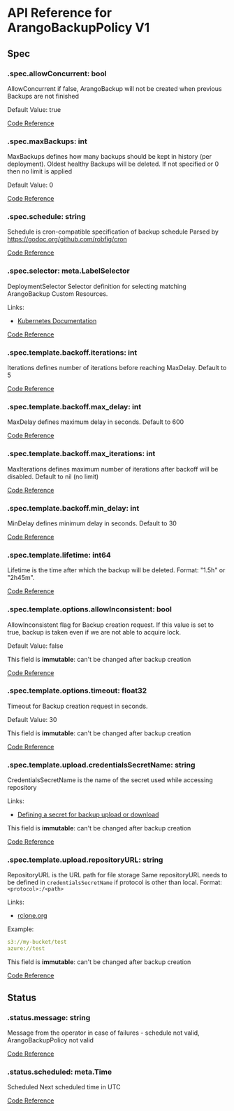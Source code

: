# API Reference for ArangoBackupPolicy V1

## Spec

### .spec.allowConcurrent: bool

AllowConcurrent if false, ArangoBackup will not be created when previous Backups are not finished

Default Value: true

[Code Reference](/pkg/apis/backup/v1/backup_policy_spec.go#L35)

### .spec.maxBackups: int

MaxBackups defines how many backups should be kept in history (per deployment). Oldest healthy Backups will be deleted.
If not specified or 0 then no limit is applied

Default Value: 0

[Code Reference](/pkg/apis/backup/v1/backup_policy_spec.go#L43)

### .spec.schedule: string

Schedule is cron-compatible specification of backup schedule
Parsed by https://godoc.org/github.com/robfig/cron

[Code Reference](/pkg/apis/backup/v1/backup_policy_spec.go#L32)

### .spec.selector: meta.LabelSelector

DeploymentSelector Selector definition for selecting matching ArangoBackup Custom Resources.

Links:
* [Kubernetes Documentation](https://godoc.org/k8s.io/apimachinery/pkg/apis/meta/v1#LabelSelector)

[Code Reference](/pkg/apis/backup/v1/backup_policy_spec.go#L39)

### .spec.template.backoff.iterations: int

Iterations defines number of iterations before reaching MaxDelay. Default to 5

[Code Reference](/pkg/apis/backup/v1/backup_spec_backoff.go#L31)

### .spec.template.backoff.max_delay: int

MaxDelay defines maximum delay in seconds. Default to 600

[Code Reference](/pkg/apis/backup/v1/backup_spec_backoff.go#L29)

### .spec.template.backoff.max_iterations: int

MaxIterations defines maximum number of iterations after backoff will be disabled. Default to nil (no limit)

[Code Reference](/pkg/apis/backup/v1/backup_spec_backoff.go#L33)

### .spec.template.backoff.min_delay: int

MinDelay defines minimum delay in seconds. Default to 30

[Code Reference](/pkg/apis/backup/v1/backup_spec_backoff.go#L27)

### .spec.template.lifetime: int64

Lifetime is the time after which the backup will be deleted. Format: "1.5h" or "2h45m".

[Code Reference](/pkg/apis/backup/v1/backup_policy_spec.go#L61)

### .spec.template.options.allowInconsistent: bool

AllowInconsistent flag for Backup creation request.
If this value is set to true, backup is taken even if we are not able to acquire lock.

Default Value: false

This field is **immutable**: can't be changed after backup creation

[Code Reference](/pkg/apis/backup/v1/backup_spec.go#L66)

### .spec.template.options.timeout: float32

Timeout for Backup creation request in seconds.

Default Value: 30

This field is **immutable**: can't be changed after backup creation

[Code Reference](/pkg/apis/backup/v1/backup_spec.go#L61)

### .spec.template.upload.credentialsSecretName: string

CredentialsSecretName is the name of the secret used while accessing repository

Links:
* [Defining a secret for backup upload or download](/docs/backup-resource.md#defining-a-secret-for-backup-upload-or-download)

This field is **immutable**: can't be changed after backup creation

[Code Reference](/pkg/apis/backup/v1/backup_spec.go#L81)

### .spec.template.upload.repositoryURL: string

RepositoryURL is the URL path for file storage
Same repositoryURL needs to be defined in `credentialsSecretName` if protocol is other than local.
Format: `<protocol>:/<path>`

Links:
* [rclone.org](https://rclone.org/docs/#syntax-of-remote-paths)

Example:
```yaml
s3://my-bucket/test
azure://test
```

This field is **immutable**: can't be changed after backup creation

[Code Reference](/pkg/apis/backup/v1/backup_spec.go#L77)

## Status

### .status.message: string

Message from the operator in case of failures - schedule not valid, ArangoBackupPolicy not valid

[Code Reference](/pkg/apis/backup/v1/backup_policy_status.go#L33)

### .status.scheduled: meta.Time

Scheduled Next scheduled time in UTC

[Code Reference](/pkg/apis/backup/v1/backup_policy_status.go#L31)

